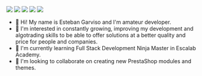 <a href="mailto:e.garvisovenegas@gmail.com" rel="nofollow">![](https://img.shields.io/badge/-Gmail-EA4335?style=solid&labelColor=ffffff&logo=Gmail)</a>
<a href="https://wa.me/+12898233933" rel="nofollow">![](https://img.shields.io/badge/-WhatsApp-25D366?style=solid&labelColor=25D366&logoColor=ffffff&logo=Whatsapp)</a>
<a href="https://skype:esteban.garviso?chat" rel="nofollow">![](https://img.shields.io/badge/-Skype-00AFF0?style=solid&labelColor=ffffff&logo=Skype)</a>
<a href="https://weixin://dl/chat?estebangarviso" rel="nofollow">![](https://img.shields.io/badge/-WeChat-07C160?style=solid&labelColor=ffffff&logo=Wechat)</a>
<a href="https://www.linkedin.com/in/estebangarviso/" rel="nofollow">![](https://img.shields.io/badge/-LinkedIn-0A66C2?style=solid&labelColor=0A66C2&logo=linkedin)</a>
- 👋 Hi! My name is Esteban Garviso and I'm amateur developer.
- 👀 I'm interested in constantly growing, improving my development and algotrading skills to be able to offer solutions at a better quality and price for people and companies.
- 🌱 I'm currently learning Full Stack Development Ninja Master in Escalab Academy.
- 💞️ I'm looking to collaborate on creating new PrestaShop modules and themes.

<!---
estebangarviso/estebangarviso is a ✨ special ✨ repository because its `README.md` (this file) appears on your GitHub profile.
You can click the Preview link to take a look at your changes.
--->
